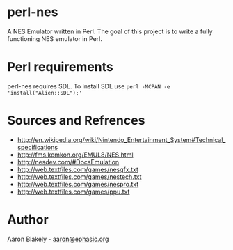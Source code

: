 # perl-nes

A NES Emulator written in Perl.  The goal of this project is to write a fully functioning NES emulator in Perl.

# Perl requirements

perl-nes requires SDL.  To install SDL use
	``` perl -MCPAN -e 'install("Alien::SDL");' ```

# Sources and Refrences

* http://en.wikipedia.org/wiki/Nintendo_Entertainment_System#Technical_specifications
* http://fms.komkon.org/EMUL8/NES.html
* http://nesdev.com/#DocsEmulation
* http://web.textfiles.com/games/nesgfx.txt
* http://web.textfiles.com/games/nestech.txt
* http://web.textfiles.com/games/nespro.txt
* http://web.textfiles.com/games/ppu.txt

# Author

Aaron Blakely - aaron@ephasic.org